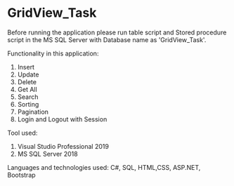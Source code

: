 # GridView_Task

Before running the application please run table script and Stored procedure script in the MS SQL Server with Database name as 'GridView_Task'.

Functionality in this application:
1. Insert
2. Update
3. Delete
4. Get All
5. Search
6. Sorting
7. Pagination
8. Login and Logout with Session

Tool used:
1. Visual Studio Professional 2019
2. MS SQL Server 2018

Languages and technologies used:
C#, SQL, HTML,CSS, ASP.NET, Bootstrap
